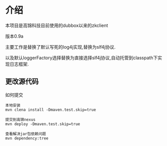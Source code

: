 # 介绍

本项目是高锦科技目前使用的dubbox以来的zkclient

版本0.9a

主要工作是替换了默认写死的log4j实现,替换为slf4j协议.

以及默认loggerFactory选择替换为直接选择slf4j协议,自动托管到classpath下实现日志框架.

## 更改源代码

如何提交

```
本地安装
mvn clena install -Dmaven.test.skip=true

提交到高锦nexus
mvn deploy -Dmaven.test.skip=true

查看解决jar包依赖问题
mvn dependency:tree

```